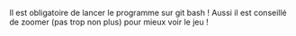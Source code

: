 Il est obligatoire de lancer le programme sur git bash !
Aussi il est conseillé de zoomer (pas trop non plus) pour mieux voir le jeu !